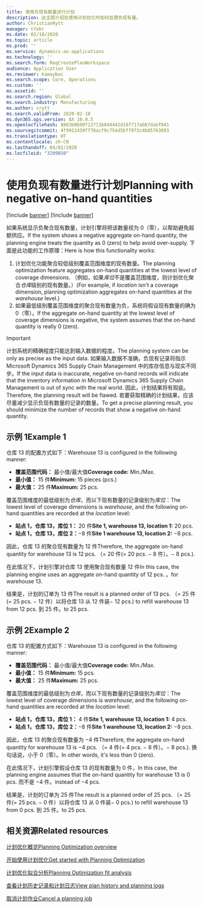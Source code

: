```yaml
---
title: 使用负现有数量进行计划
description: 此主题介绍在使用计划优化时如何处理负现有量。
author: ChristianRytt
manager: tfehr
ms.date: 02/18/2020
ms.topic: article
ms.prod: ''
ms.service: dynamics-ax-applications
ms.technology: ''
ms.search.form: ReqCreatePlanWorkspace
audience: Application User
ms.reviewer: kamaybac
ms.search.scope: Core, Operations
ms.custom: ''
ms.assetid: ''
ms.search.region: Global
ms.search.industry: Manufacturing
ms.author: crytt
ms.search.validFrom: 2020-02-18
ms.dyn365.ops.version: AX 10.0.5
ms.openlocfilehash: 8803b0b90f22711b844442d16f717ab87dabf041
ms.sourcegitcommit: 4f9912439ff78acf0c754d5bff972c4b85763093
ms.translationtype: HT
ms.contentlocale: zh-CN
ms.lasthandoff: 04/02/2020
ms.locfileid: "3209850"
---
```

# <a name="planning-with-negative-on-hand-quantities"></a><span data-ttu-id="5e90c-103">使用负现有数量进行计划</span><span class="sxs-lookup"><span data-stu-id="5e90c-103">Planning with negative on-hand quantities</span></span>

[!include [banner](../../includes/preview-banner.md)]
[!include [banner](../../includes/banner.md)]

<span data-ttu-id="5e90c-104">如果系统显示负聚合现有数量，计划引擎将把该数量视为 0（零），以帮助避免超额供应。</span><span class="sxs-lookup"><span data-stu-id="5e90c-104">If the system shows a negative aggregate on-hand quantity, the planning engine treats the quantity as 0 (zero) to help avoid over-supply.</span></span> <span data-ttu-id="5e90c-105">下面是此功能的工作原理：</span><span class="sxs-lookup"><span data-stu-id="5e90c-105">Here is how this functionality works:</span></span>

1. <span data-ttu-id="5e90c-106">计划优化功能聚合较低级别覆盖范围维度的现有数量。</span><span class="sxs-lookup"><span data-stu-id="5e90c-106">The planning optimization feature aggregates on-hand quantities at the lowest level of coverage dimensions.</span></span> <span data-ttu-id="5e90c-107">（例如，如果*库位*不是覆盖范围维度，则计划优化聚合*仓库*级别的现有数量。）</span><span class="sxs-lookup"><span data-stu-id="5e90c-107">(For example, if *location* isn't a coverage dimension, planning optimization aggregates on-hand quantities at the *warehouse* level.)</span></span>
1. <span data-ttu-id="5e90c-108">如果最低级别覆盖范围维度的聚合现有数量为负，系统将假设现有数量的确为 0（零）。</span><span class="sxs-lookup"><span data-stu-id="5e90c-108">If the aggregate on-hand quantity at the lowest level of coverage dimensions is negative, the system assumes that the on-hand quantity is really 0 (zero).</span></span>

> [!IMPORTANT]
> <span data-ttu-id="5e90c-109">计划系统的精确程度只能达到输入数据的程度。</span><span class="sxs-lookup"><span data-stu-id="5e90c-109">The planning system can be only as precise as the input data.</span></span> <span data-ttu-id="5e90c-110">如果输入数据不准确，负现有记录将指示 Microsoft Dynamics 365 Supply Chain Management 中的库存信息与现实不同步。</span><span class="sxs-lookup"><span data-stu-id="5e90c-110">If the input data is inaccurate, negative on-hand records will indicate that the inventory information in Microsoft Dynamics 365 Supply Chain Management is out of sync with the real world.</span></span> <span data-ttu-id="5e90c-111">因此，计划结果将有瑕疵。</span><span class="sxs-lookup"><span data-stu-id="5e90c-111">Therefore, the planning result will be flawed.</span></span> <span data-ttu-id="5e90c-112">若要获取精确的计划结果，应该尽量减少显示负现有数量的记录的数量。</span><span class="sxs-lookup"><span data-stu-id="5e90c-112">To get a precise planning result, you should minimize the number of records that show a negative on-hand quantity.</span></span>

## <a name="example-1"></a><span data-ttu-id="5e90c-113">示例 1</span><span class="sxs-lookup"><span data-stu-id="5e90c-113">Example 1</span></span>

<span data-ttu-id="5e90c-114">仓库 13 的配置方式如下：</span><span class="sxs-lookup"><span data-stu-id="5e90c-114">Warehouse 13 is configured in the following manner:</span></span>

- <span data-ttu-id="5e90c-115">**覆盖范围代码：** 最小值/最大值</span><span class="sxs-lookup"><span data-stu-id="5e90c-115">**Coverage code:** Min./Max.</span></span>
- <span data-ttu-id="5e90c-116">**最小值：** 15 件</span><span class="sxs-lookup"><span data-stu-id="5e90c-116">**Minimum:** 15 pieces (pcs.)</span></span>
- <span data-ttu-id="5e90c-117">**最大值：** 25 件</span><span class="sxs-lookup"><span data-stu-id="5e90c-117">**Maximum:** 25 pcs.</span></span>

<span data-ttu-id="5e90c-118">覆盖范围维度的最低级别为*仓库*，而以下现有数量的记录级别为*库位*：</span><span class="sxs-lookup"><span data-stu-id="5e90c-118">The lowest level of coverage dimensions is *warehouse*, and the following on-hand quantities are recorded at the *location* level:</span></span>

- <span data-ttu-id="5e90c-119">**站点 1，仓库 13，库位 1：** 20 件</span><span class="sxs-lookup"><span data-stu-id="5e90c-119">**Site 1, warehouse 13, location 1:** 20 pcs.</span></span>
- <span data-ttu-id="5e90c-120">**站点 1，仓库 13，库位 2：**&minus;8 件</span><span class="sxs-lookup"><span data-stu-id="5e90c-120">**Site 1 warehouse 13, location 2:** &minus;8 pcs.</span></span>

<span data-ttu-id="5e90c-121">因此，仓库 13 的聚合现有数量为 12 件</span><span class="sxs-lookup"><span data-stu-id="5e90c-121">Therefore, the aggregate on-hand quantity for warehouse 13 is 12 pcs.</span></span> <span data-ttu-id="5e90c-122">（= 20 件</span><span class="sxs-lookup"><span data-stu-id="5e90c-122">(= 20 pcs.</span></span> <span data-ttu-id="5e90c-123">&minus; 8 件）。</span><span class="sxs-lookup"><span data-stu-id="5e90c-123">&minus; 8 pcs.).</span></span>

<span data-ttu-id="5e90c-124">在此情况下，计划引擎对仓库 13 使用聚合现有数量 12 件</span><span class="sxs-lookup"><span data-stu-id="5e90c-124">In this case, the planning engine uses an aggregate on-hand quantity of 12 pcs.</span></span> <span data-ttu-id="5e90c-125">。</span><span class="sxs-lookup"><span data-stu-id="5e90c-125">for warehouse 13.</span></span>

<span data-ttu-id="5e90c-126">结果是，计划的订单为 13 件</span><span class="sxs-lookup"><span data-stu-id="5e90c-126">The result is a planned order of 13 pcs.</span></span> <span data-ttu-id="5e90c-127">（= 25 件</span><span class="sxs-lookup"><span data-stu-id="5e90c-127">(= 25 pcs.</span></span> <span data-ttu-id="5e90c-128">&minus; 12 件）以将仓库 13 从 12 件装</span><span class="sxs-lookup"><span data-stu-id="5e90c-128">&minus; 12 pcs.) to refill warehouse 13 from 12 pcs.</span></span> <span data-ttu-id="5e90c-129">到 25 件。</span><span class="sxs-lookup"><span data-stu-id="5e90c-129">to 25 pcs.</span></span>

## <a name="example-2"></a><span data-ttu-id="5e90c-130">示例 2</span><span class="sxs-lookup"><span data-stu-id="5e90c-130">Example 2</span></span>

<span data-ttu-id="5e90c-131">仓库 13 的配置方式如下：</span><span class="sxs-lookup"><span data-stu-id="5e90c-131">Warehouse 13 is configured in the following manner:</span></span>

- <span data-ttu-id="5e90c-132">**覆盖范围代码：** 最小值/最大值</span><span class="sxs-lookup"><span data-stu-id="5e90c-132">**Coverage code:** Min./Max.</span></span>
- <span data-ttu-id="5e90c-133">**最小值：** 15 件</span><span class="sxs-lookup"><span data-stu-id="5e90c-133">**Minimum:** 15 pcs.</span></span>
- <span data-ttu-id="5e90c-134">**最大值：** 25 件</span><span class="sxs-lookup"><span data-stu-id="5e90c-134">**Maximum:** 25 pcs.</span></span>

<span data-ttu-id="5e90c-135">覆盖范围维度的最低级别为*仓库*，而以下现有数量的记录级别为*库位*：</span><span class="sxs-lookup"><span data-stu-id="5e90c-135">The lowest level of coverage dimensions is *warehouse*, and the following on-hand quantities are recorded at the *location* level:</span></span>

- <span data-ttu-id="5e90c-136">**站点 1，仓库 13，库位 1：** 4 件</span><span class="sxs-lookup"><span data-stu-id="5e90c-136">**Site 1, warehouse 13, location 1:** 4 pcs.</span></span>
- <span data-ttu-id="5e90c-137">**站点 1，仓库 13，库位 2：**&minus;8 件</span><span class="sxs-lookup"><span data-stu-id="5e90c-137">**Site 1 warehouse 13, location 2:** &minus;8 pcs.</span></span>

<span data-ttu-id="5e90c-138">因此，仓库 13 的聚合现有数量为 &minus;4 件</span><span class="sxs-lookup"><span data-stu-id="5e90c-138">Therefore, the aggregate on-hand quantity for warehouse 13 is &minus;4 pcs.</span></span> <span data-ttu-id="5e90c-139">（= 4 件</span><span class="sxs-lookup"><span data-stu-id="5e90c-139">(= 4 pcs.</span></span> <span data-ttu-id="5e90c-140">&minus; 8 件）。</span><span class="sxs-lookup"><span data-stu-id="5e90c-140">&minus; 8 pcs.).</span></span> <span data-ttu-id="5e90c-141">换句话说，小于 0（零）。</span><span class="sxs-lookup"><span data-stu-id="5e90c-141">In other words, it's less than 0 (zero).</span></span>

<span data-ttu-id="5e90c-142">在此情况下，计划引擎假设仓库 13 的现有数量为 0 件，</span><span class="sxs-lookup"><span data-stu-id="5e90c-142">In this case, the planning engine assumes that the on-hand quantity for warehouse 13 is 0 pcs.</span></span> <span data-ttu-id="5e90c-143">而不是 &minus;4 件。</span><span class="sxs-lookup"><span data-stu-id="5e90c-143">instead of &minus;4 pcs.</span></span>

<span data-ttu-id="5e90c-144">结果是，计划的订单为 25 件</span><span class="sxs-lookup"><span data-stu-id="5e90c-144">The result is a planned order of 25 pcs.</span></span> <span data-ttu-id="5e90c-145">（= 25 件</span><span class="sxs-lookup"><span data-stu-id="5e90c-145">(= 25 pcs.</span></span> <span data-ttu-id="5e90c-146">&minus; 0 件）以将仓库 13 从 0 件装</span><span class="sxs-lookup"><span data-stu-id="5e90c-146">&minus; 0 pcs.) to refill warehouse 13 from 0 pcs.</span></span> <span data-ttu-id="5e90c-147">到 25 件。</span><span class="sxs-lookup"><span data-stu-id="5e90c-147">to 25 pcs.</span></span>

## <a name="related-resources"></a><span data-ttu-id="5e90c-148">相关资源</span><span class="sxs-lookup"><span data-stu-id="5e90c-148">Related resources</span></span>

[<span data-ttu-id="5e90c-149">计划优化概览</span><span class="sxs-lookup"><span data-stu-id="5e90c-149">Planning Optimization overview</span></span>](planning-optimization-overview.md)

[<span data-ttu-id="5e90c-150">开始使用计划优化</span><span class="sxs-lookup"><span data-stu-id="5e90c-150">Get started with Planning Optimization</span></span>](get-started.md)

[<span data-ttu-id="5e90c-151">计划优化拟合分析</span><span class="sxs-lookup"><span data-stu-id="5e90c-151">Planning Optimization fit analysis</span></span>](planning-optimization-fit-analysis.md)

[<span data-ttu-id="5e90c-152">查看计划历史记录和计划日志</span><span class="sxs-lookup"><span data-stu-id="5e90c-152">View plan history and planning logs</span></span>](plan-history-logs.md)

[<span data-ttu-id="5e90c-153">取消计划作业</span><span class="sxs-lookup"><span data-stu-id="5e90c-153">Cancel a planning job</span></span>](cancel-planning-job.md)
